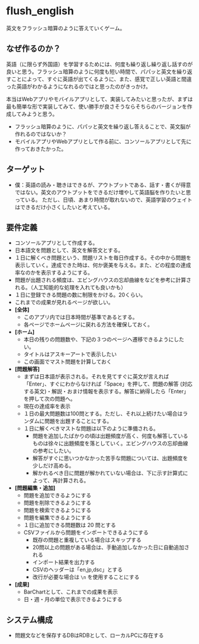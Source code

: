 # flush_english

英文をフラッシュ暗算のように答えていくゲーム。



## なぜ作るのか？

英語（に限らず外国語）を学習するためには、何度も繰り返し繰り返し話すのが良いと思う。フラッシュ暗算のように何度も短い時間で、パパッと英文を繰り返すことによって、すぐに英語が出てくるように、また、感覚で正しい英語と間違った英語がわかるようになれるのではと思ったのがきっかけ。

本当はWebアプリやモバイルアプリとして、実装してみたいと思ったが、まずは最も簡単な形で実装してみて、使い勝手が良さそうならそちらのバージョンを作成してみようと思う。

- フラッシュ暗算のように、パパッと英文を繰り返し答えることで、英文脳が作れるのではないか？
- モバイルアプリやWebアプリとして作る前に、コンソールアプリとして先に作っておきたかった。



## ターゲット

- 僕：英語の読み・聴きはできるが、アウトプットである、話す・書くが得意ではない。英文のアウトプットをできるだけ増やして英語脳を作りたいと思っている。
  ただし、日頃、あまり時間が取れないので、英語学習のウェイトはできるだけ小さくしたいと考えている。



## 要件定義

- コンソールアプリとして作成する。
- 日本語文を問題として、英文を解答文とする。
- １日に解くべき問題という、問題リストを毎日作成する。その中から問題を表示していく。達成できた時は、何か褒美を与える。また、どの程度の達成率なのかを表示するようにする。
- 問題が出題される頻度は、エビングハウスの忘却曲線をなどを参考に計算される。（人工知能的な処理を入れても良いかも）
- １日に登録できる問題の数に制限をかける。20くらい。
- これまでの成果が見れるページが欲しい。
- **[全体]**
  - このアプリ内では日本時間が基準であるとする。
  - 各ページでホームページに戻れる方法を確保しておく。
- **[ホーム]**
  - 本日の残りの問題数や、下記の３つのページへ遷移できるようにしたい。
  - タイトルはアスキーアートで表示したい
  - この画面でマスト問題を計算しておく
- **[問題解答]**
  - まずは日本語が表示される。それを見てすぐに英文が言えれば「Enter」、すぐにわからなければ「Space」を押して、問題の解答 (対応する英文)・解説・おまけ情報を表示する。解答に納得したら「Enter」を押して次の問題へ。
  - 現在の達成率を表示
  - １日の最大問題数は100問とする。ただし、それ以上続けたい場合はランダムに問題を出題することにする。
  - １日に解くべきマストな問題は以下のように準備される。
    - 問題を追加したばかりの頃は出題頻度が高く、何度も解答しているものは徐々に出題頻度を落としていく。エビングハウスの忘却曲線の参考にしたい。
    - 解答がすぐに思いつかなかった苦手な問題については、出題頻度を少しだけ高める。
    - 解かれるべき日に問題が解かれていない場合は、下に示す計算式によって、再計算される。
- **[問題編集・追加]**
  - 問題を追加できるようにする
  - 問題を削除できるようにする
  - 問題を検索できるようにする
  - 問題を編集できるようにする
  - １日に追加できる問題数は 20 問とする
  - CSVファイルから問題をインポートできるようにする
    - 既存の問題と重複している場合はスキップする
    - 20問以上の問題がある場合は、手動追加しなかった日に自動追加される
    - インポート結果を出力する
    - CSVのヘッダーは「en,jp,dsc」とする
    - 改行が必要な場合は `\n` を使用することにする
- **[成果]**
  - BarChartとして、これまでの成果を表示
  - 日・週・月の単位で表示できるようにする



## システム構成

- 問題文などを保存するDBはRDBとして、ローカルPCに存在する



